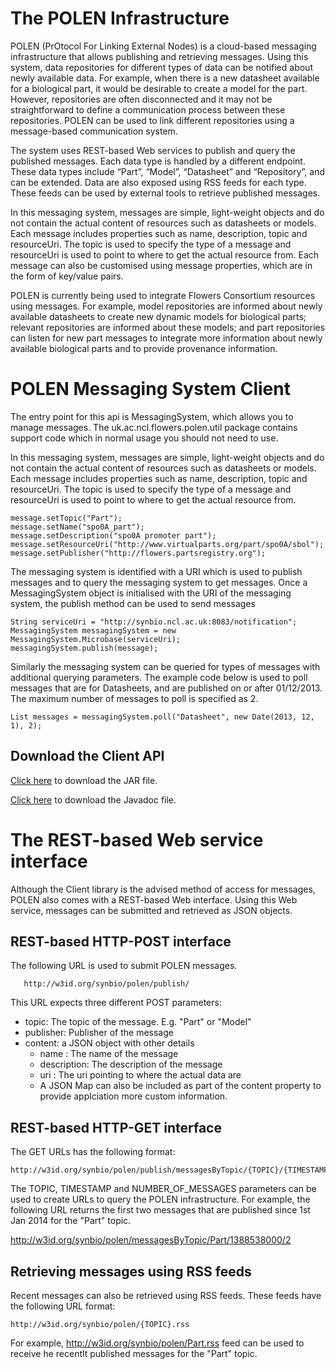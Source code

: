 # The POLEN Infrastructure
POLEN (PrOtocol For Linking External Nodes) is a cloud-based messaging infrastructure that allows publishing and retrieving messages. Using this system, data repositories for different types of data can be notified about newly available data. For example, when there is a new datasheet available for a biological part, it would be desirable to create a model for the part. However, repositories are often disconnected and it may not be straightforward to define a communication process between these repositories. POLEN can be used to link different repositories using a message-based communication system.

The system uses REST-based Web services to publish and query the published messages. Each data type is handled by a different endpoint. These data types include “Part”, “Model”, “Datasheet” and “Repository”, and can be extended. Data are also exposed using RSS feeds for each type. These feeds can be used by external tools to retrieve published messages.

In this messaging system, messages are simple, light-weight objects and do not contain the actual content of resources such as datasheets or models. Each message includes properties such as name, description, topic and resourceUri. The topic is used to specify the type of a message and resourceUri is used to point to where to get the actual resource from. Each message can also be customised using message properties, which are in the form of key/value pairs.

POLEN is currently being used to integrate Flowers Consortium resources using messages. For example, model repositories are informed about newly available datasheets to create new dynamic models for biological parts; relevant repositories are informed about these models; and part repositories can listen for new part messages to integrate more information about newly available biological parts and to provide provenance information.

# POLEN Messaging System Client
The entry point for this api is MessagingSystem, which allows you to manage messages. The uk.ac.ncl.flowers.polen.util package contains support code which in normal usage you should not need to use.

In this messaging system, messages are simple, light-weight objects and do not contain the actual content of resources such as datasheets or models. Each message includes properties such as name, description, topic and resourceUri. The topic is used to specify the type of a message and resourceUri is used to point to where to get the actual resource from.

    message.setTopic("Part");
    message.setName("spo0A_part");
    message.setDescription("spo0A promoter part");
    message.setResourceUri("http://www.virtualparts.org/part/spo0A/sbol");
    message.setPublisher("http://flowers.partsregistry.org");
 

The messaging system is identified with a URI which is used to publish messages and to query the messaging system to get messages. Once a MessagingSystem object is initialised with the URI of the messaging system, the publish method can be used to send messages

    String serviceUri = "http://synbio.ncl.ac.uk:8083/notification";
    MessagingSystem messagingSystem = new MessagingSystem.Microbase(serviceUri);
    messagingSystem.publish(message);
 

Similarly the messaging system can be queried for types of messages with additional querying parameters. The example code below is used to poll messages that are for Datasheets, and are published on or after 01/12/2013. The maximum number of messages to poll is specified as 2.

    List messages = messagingSystem.poll("Datasheet", new Date(2013, 12, 1), 2);
 
## Download the Client API
[Click here](https://bitbucket.org/ncl-intbio/polen/downloads/polen-client-1.0-withDependencies.jar) to download the JAR file.

[Click here](https://bitbucket.org/ncl-intbio/polen/downloads/polen-client-1.0-javadoc.jar) to download the Javadoc file.

# The REST-based Web service interface
Although the Client library is the advised method of access for messages, POLEN also comes with a REST-based Web interface. Using this Web service, messages can be submitted and retrieved as JSON objects.
## REST-based HTTP-POST interface
The following URL is used to submit POLEN messages.
```
   http://w3id.org/synbio/polen/publish/
```
This URL expects three different POST parameters:
- topic: The topic of the message. E.g. "Part" or "Model"
- publisher: Publisher of the message
- content: a JSON object with other details
  * name : The name of the message
  * description: The description of the message
  * uri : The uri pointing to where the actual data are
  * A JSON Map can also be included as part of the content property to provide applciation more custom information.
  

## REST-based HTTP-GET interface
The GET URLs has the following format:
```
http://w3id.org/synbio/polen/publish/messagesByTopic/{TOPIC}/{TIMESTAMP}/{NUMBER_OF_MESSAGES}
```
The TOPIC, TIMESTAMP and NUMBER_OF_MESSAGES parameters can be used to create URLs to query the POLEN infrastructure. For example, the following URL returns the first two messages that are published since 1st Jan 2014 for the "Part" topic.

http://w3id.org/synbio/polen/messagesByTopic/Part/1388538000/2

## Retrieving messages using RSS feeds
Recent messages can also be retrieved using RSS feeds. These feeds have the following URL format:
```
http://w3id.org/synbio/polen/{TOPIC}.rss
```
For example, http://w3id.org/synbio/polen/Part.rss feed can be used to receive he recentlt published messages for the "Part" topic.




